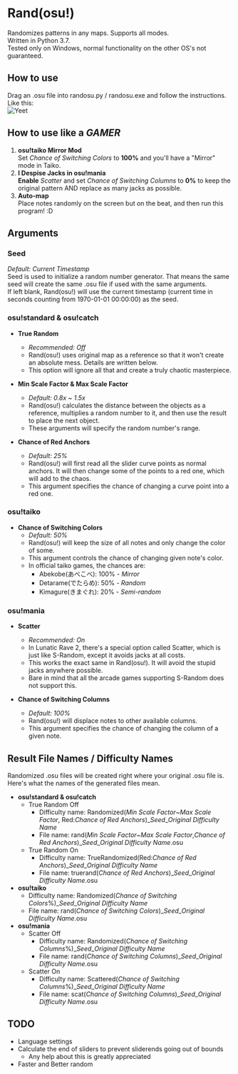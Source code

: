 # Rand(osu!)

Randomizes patterns in any maps. Supports all modes.\
Written in Python 3.7.\
Tested only on Windows, normal functionality on the other OS's not guaranteed.

## How to use

Drag an .osu file into randosu.py / randosu.exe and follow the instructions.\
Like this:\
![Yeet](https://cdn.discordapp.com/attachments/163634681500270593/642064497707581461/unknown.png)

## How to use like a ***GAMER***

1. **osu!taiko Mirror Mod**\
Set *Chance of Switching Colors* to **100%** and you'll have a "Mirror" mode in Taiko.
2. **I Despise Jacks in osu!mania**\
**Enable** *Scatter* and set *Chance of Switching Columns* to **0%** to keep the original pattern AND replace as many jacks as possible.
3. **Auto-map**\
Place notes randomly on the screen but on the beat, and then run this program! :D

## Arguments

### **Seed**

*Default: Current Timestamp*\
Seed is used to initialize a random number generator. That means the same seed will create the same .osu file if used with the same arguments.\
If left blank, Rand(osu!) will use the current timestamp (current time in seconds counting from 1970-01-01 00:00:00) as the seed.

### osu!standard & osu!catch

* **True Random**
  * *Recommended: Off*
  * Rand(osu!) uses original map as a reference so that it won't create an absolute mess. Details are written below.
  * This option will ignore all that and create a truly chaotic masterpiece.

* **Min Scale Factor & Max Scale Factor**
  * *Default: 0.8x ~ 1.5x*
  * Rand(osu!) calculates the distance between the objects as a reference, multiplies a random number to it, and then use the result to place the next object.
  * These arguments will specify the random number's range.

* **Chance of Red Anchors**
  * *Default: 25%*
  * Rand(osu!) will first read all the slider curve points as normal anchors. It will then change some of the points to a red one, which will add to the chaos.
  * This argument specifies the chance of changing a curve point into a red one.

### osu!taiko

* **Chance of Switching Colors**
  * *Default: 50%*
  * Rand(osu!) will keep the size of all notes and only change the color of some.
  * This argument controls the chance of changing given note's color.
  * In official taiko games, the chances are:
    * Abekobe(あべこべ): 100% - *Mirror*
    * Detarame(でたらめ): 50% - *Random*
    * Kimagure(きまぐれ): 20% - *Semi-random*

### osu!mania

* **Scatter**
  * *Recommended: On*
  * In Lunatic Rave 2, there's a special option called Scatter, which is just like S-Random, except it avoids jacks at all costs.
  * This works the exact same in Rand(osu!). It will avoid the stupid jacks anywhere possible.
  * Bare in mind that all the arcade games supporting S-Random does not support this.

* **Chance of Switching Columns**
  * *Default: 100%*
  * Rand(osu!) will displace notes to other available columns.
  * This argument specifies the chance of changing the column of a given note.

## Result File Names / Difficulty Names

Randomized .osu files will be created right where your original .osu file is. Here's what the names of the generated files mean.

* **osu!standard & osu!catch**
  * True Random Off
    * Difficulty name: Randomized(*Min Scale Factor*~*Max Scale Factor*, Red:*Chance of Red Anchors*)\_*Seed*_*Original Difficulty Name*
    * File name: rand(*Min Scale Factor*~*Max Scale Factor*,*Chance of Red Anchors*)\_*Seed*_*Original Difficulty Name*.osu
  * True Random On
    * Difficulty name: TrueRandomized(Red:*Chance of Red Anchors*)\_*Seed*_*Original Difficulty Name*
    * File name: truerand(*Chance of Red Anchors*)\_*Seed*_*Original Difficulty Name*.osu
* **osu!taiko**
  * Difficulty name: Randomized(*Chance of Switching Colors*%)\_*Seed*_*Original Difficulty Name*
  * File name: rand(*Chance of Switching Colors*)\_*Seed*_*Original Difficulty Name*.osu
* **osu!mania**
  * Scatter Off
    * Difficulty name: Randomized(*Chance of Switching Columns*%)\_*Seed*_*Original Difficulty Name*
    * File name: rand(*Chance of Switching Columns*)\_*Seed*_*Original Difficulty Name*.osu
  * Scatter On
    * Difficulty name: Scattered(*Chance of Switching Columns*%)\_*Seed*_*Original Difficulty Name*
    * File name: scat(*Chance of Switching Columns*)\_*Seed*_*Original Difficulty Name*.osu

## TODO

* Language settings
* Calculate the end of sliders to prevent sliderends going out of bounds
  * Any help about this is greatly appreciated
* Faster and Better random
